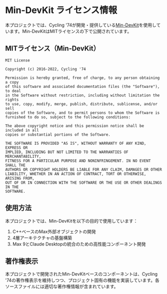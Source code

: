 # Min-DevKit ライセンス情報

本プロジェクトでは、Cycling '74が開発・提供している[Min-DevKit](https://github.com/Cycling74/min-devkit)を使用しています。Min-DevKitはMITライセンスの下で公開されています。

## MITライセンス（Min-DevKit）

```
MIT License

Copyright (c) 2016-2022, Cycling '74

Permission is hereby granted, free of charge, to any person obtaining a copy
of this software and associated documentation files (the "Software"), to deal
in the Software without restriction, including without limitation the rights
to use, copy, modify, merge, publish, distribute, sublicense, and/or sell
copies of the Software, and to permit persons to whom the Software is
furnished to do so, subject to the following conditions:

The above copyright notice and this permission notice shall be included in all
copies or substantial portions of the Software.

THE SOFTWARE IS PROVIDED "AS IS", WITHOUT WARRANTY OF ANY KIND, EXPRESS OR
IMPLIED, INCLUDING BUT NOT LIMITED TO THE WARRANTIES OF MERCHANTABILITY,
FITNESS FOR A PARTICULAR PURPOSE AND NONINFRINGEMENT. IN NO EVENT SHALL THE
AUTHORS OR COPYRIGHT HOLDERS BE LIABLE FOR ANY CLAIM, DAMAGES OR OTHER
LIABILITY, WHETHER IN AN ACTION OF CONTRACT, TORT OR OTHERWISE, ARISING FROM,
OUT OF OR IN CONNECTION WITH THE SOFTWARE OR THE USE OR OTHER DEALINGS IN THE
SOFTWARE.
```

## 使用方法

本プロジェクトでは、Min-DevKitを以下の目的で使用しています：

1. C++ベースのMax外部オブジェクトの開発
2. 4層アーキテクチャの基盤構築
3. Max 9とClaude Desktopの統合のための高性能コンポーネント開発

## 著作権表示

本プロジェクトで開発されたMin-DevKitベースのコンポーネントは、Cycling '74の著作権表示を維持しつつ、プロジェクト固有の機能を実装しています。各ソースファイルには適切な著作権情報が含まれています。
